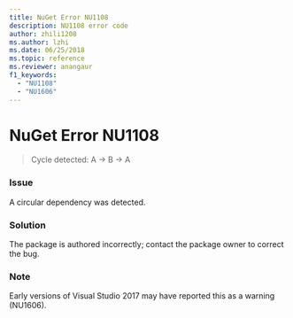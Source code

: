 ```yaml
---
title: NuGet Error NU1108
description: NU1108 error code
author: zhili1208
ms.author: lzhi
ms.date: 06/25/2018
ms.topic: reference
ms.reviewer: anangaur
f1_keywords: 
  - "NU1108"
  - "NU1606"
---
```


# NuGet Error NU1108

> Cycle detected: A -> B -> A

### Issue
A circular dependency was detected.

### Solution
The package is authored incorrectly; contact the package owner to correct the bug.

### Note
Early versions of Visual Studio 2017 may have reported this as a warning (NU1606).
